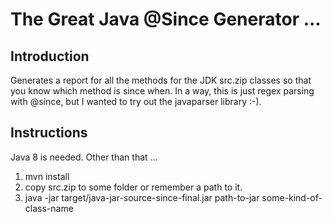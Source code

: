 # The Great Java @Since Generator ...

## Introduction
Generates a report for all the methods for the JDK src.zip classes so that you know which method is since when.
In a way, this is just regex parsing with @since, but I wanted to try out the javaparser library :-).

## Instructions

Java 8 is needed. Other than that ...

1. mvn install
2. copy src.zip to some folder or remember a path to it.
3. java -jar target/java-jar-source-since-final.jar path-to-jar some-kind-of-class-name
